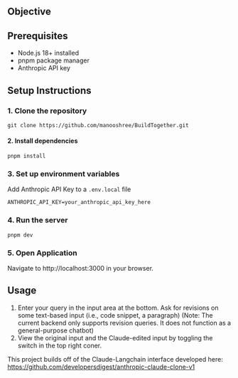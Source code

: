 ## Objective 


## Prerequisites
- Node.js 18+ installed
- pnpm package manager 
- Anthropic API key

## Setup Instructions

### 1. Clone the repository
`git clone https://github.com/manooshree/BuildTogether.git`
#### 2. Install dependencies 
`pnpm install`
### 3. Set up environment variables
Add Anthropic API Key to a `.env.local` file 

`ANTHROPIC_API_KEY=your_anthropic_api_key_here`
### 4. Run the server
`pnpm dev`
### 5. Open Application
Navigate to http://localhost:3000 in your browser.

## Usage 

1. Enter your query in the input area at the bottom. Ask for revisions on some text-based input (i.e., code snippet, a paragraph) (Note: The current backend only supports revision queries. It does not function as a general-purpose chatbot)
2. View the original input and the Claude-edited input by toggling the switch in the top right coner. 


This project builds off of the Claude-Langchain interface developed here: https://github.com/developersdigest/anthropic-claude-clone-v1
